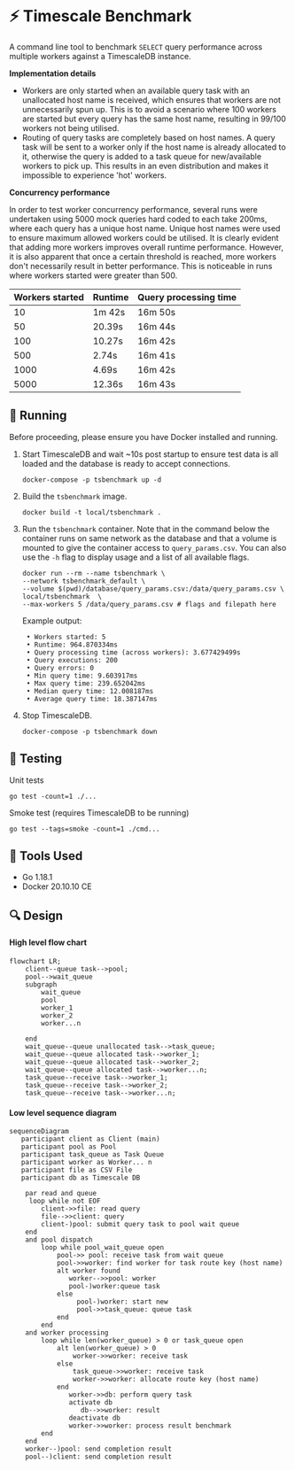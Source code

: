 # ⚡ Timescale Benchmark

A command line tool to benchmark `SELECT` query performance across multiple workers against a TimescaleDB instance.

**Implementation details**

- Workers are only started when an available query task with an unallocated host name is received, which ensures that
  workers are not unnecessarily spun up. This is to avoid a scenario where 100 workers are started but every query has
  the same host name, resulting in 99/100 workers not being utilised.
- Routing of query tasks are completely based on host names. A query task will be sent to a worker only if the host name
  is already allocated to it, otherwise the query is added to a task queue for new/available workers to pick up. This
  results in an even distribution and makes it impossible to experience 'hot' workers.

**Concurrency performance**

In order to test worker concurrency performance, several runs were undertaken using 5000 mock queries hard coded to each
take 200ms, where each query has a unique host name. Unique host names were used to ensure maximum allowed workers could
be utilised. It is clearly evident that adding more workers improves overall runtime performance. However, it is also
apparent that once a certain threshold is reached, more workers don't necessarily result in better performance. This is
noticeable in runs where workers started were greater than 500.

| Workers started | Runtime | Query processing time |
|-----------------|---------|-----------------------|
| 10              | 1m 42s  | 16m 50s               |
| 50              | 20.39s  | 16m 44s               |
| 100             | 10.27s  | 16m 42s               |
| 500             | 2.74s   | 16m 41s               |
| 1000            | 4.69s   | 16m 42s               |
| 5000            | 12.36s  | 16m 43s               |

## 🚀 Running

Before proceeding, please ensure you have Docker installed and running.

1. Start TimescaleDB and wait ~10s post startup to ensure test data is all loaded and the database is ready to accept
   connections.

   ```shell
   docker-compose -p tsbenchmark up -d
   ```

2. Build the `tsbenchmark` image.

   ```shell
   docker build -t local/tsbenchmark .
   ```

3. Run the `tsbenchmark` container. Note that in the command below the container runs on same network as the database
   and that a volume is mounted to give the container access to `query_params.csv`. You can also use the `-h` flag to
   display usage and a list of all available flags.

   ```shell
   docker run --rm --name tsbenchmark \
   --network tsbenchmark_default \
   --volume $(pwd)/database/query_params.csv:/data/query_params.csv \
   local/tsbenchmark  \
   --max-workers 5 /data/query_params.csv # flags and filepath here
   ```

   Example output:

   ```
    • Workers started: 5
    • Runtime: 964.870334ms
    • Query processing time (across workers): 3.677429499s
    • Query executions: 200
    • Query errors: 0
    • Min query time: 9.603917ms
    • Max query time: 239.652042ms
    • Median query time: 12.008187ms
    • Average query time: 18.387147ms
    ```

5. Stop TimescaleDB.
   ```
   docker-compose -p tsbenchmark down
   ```

## 🔬 Testing

Unit tests

```shell
go test -count=1 ./...
```

Smoke test (requires TimescaleDB to be running)

```shell
go test --tags=smoke -count=1 ./cmd...
```

## 🧰 Tools Used

- Go 1.18.1
- Docker 20.10.10 CE

## 🔍 Design

#### High level flow chart

```mermaid
flowchart LR;
    client--queue task-->pool;
    pool-->wait_queue
    subgraph  
        wait_queue
        pool
        worker_1
        worker_2
        worker...n
        
    end
    wait_queue--queue unallocated task-->task_queue;
    wait_queue--queue allocated task-->worker_1;
    wait_queue--queue allocated task-->worker_2;
    wait_queue--queue allocated task-->worker...n;
    task_queue--receive task-->worker_1;
    task_queue--receive task-->worker_2;
    task_queue--receive task-->worker...n;

```

#### Low level sequence diagram

```mermaid
sequenceDiagram
   participant client as Client (main)
   participant pool as Pool
   participant task_queue as Task Queue
   participant worker as Worker... n
   participant file as CSV File
   participant db as Timescale DB
   
    par read and queue
     loop while not EOF
        client->>file: read query
        file-->>client: query
        client-)pool: submit query task to pool wait queue
    end
    and pool dispatch
        loop while pool_wait_queue open
            pool->> pool: receive task from wait queue
            pool->>worker: find worker for task route key (host name)
            alt worker found
               worker-->>pool: worker
               pool-)worker:queue task
            else
                 pool-)worker: start new
                 pool->>task_queue: queue task
            end
        end
    and worker processing
        loop while len(worker_queue) > 0 or task_queue open
            alt len(worker_queue) > 0
                worker->>worker: receive task  
            else
                task_queue->>worker: receive task
                worker->>worker: allocate route key (host name)
            end
               worker->>db: perform query task
               activate db
                  db-->>worker: result
               deactivate db
               worker->>worker: process result benchmark
        end
    end
    worker--)pool: send completion result
    pool--)client: send completion result
```